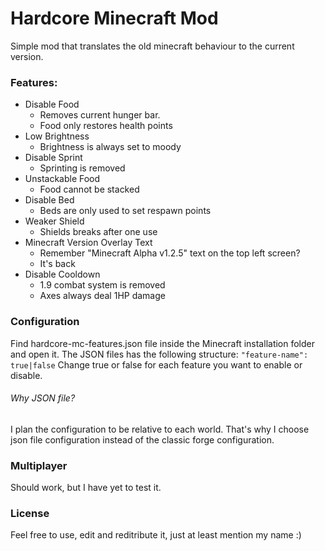 # Hardcore Minecraft Mod
Simple mod that translates the old minecraft behaviour to the current version.

### Features:
- Disable Food
	- Removes current hunger bar.
	- Food only restores health points
- Low Brightness
	- Brightness is always set to moody
- Disable Sprint
	- Sprinting is removed
- Unstackable Food
	- Food cannot be stacked
- Disable Bed
	- Beds are only used to set respawn points
- Weaker Shield
	- Shields breaks after one use
- Minecraft Version Overlay Text
	- Remember "Minecraft Alpha v1.2.5" text on the top left screen?
	- It's back
- Disable Cooldown
	- 1.9 combat system is removed
	- Axes always deal 1HP damage

### Configuration
Find hardcore-mc-features.json file inside the Minecraft installation folder and open it.
The JSON files has the following structure:
`"feature-name": true|false`
Change true or false for each feature you want to enable or disable.

###### Why JSON file?
I plan the configuration to be relative to each world. That's why I choose json file configuration instead of the classic forge configuration.

### Multiplayer
Should work, but I have yet to test it.

### License
Feel free to use, edit and reditribute it, just at least mention my name :)